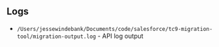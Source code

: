 ## Logs
- `/Users/jessewindebank/Documents/code/salesforce/tc9-migration-tool/migration-output.log` - API log output